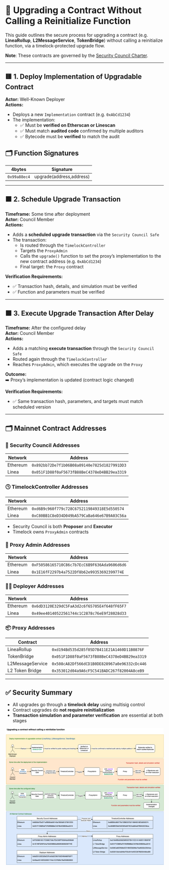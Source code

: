 
# 🔄 Upgrading a Contract Without Calling a Reinitialize Function

This guide outlines the secure process for upgrading a contract (e.g. **LineaRollup**, **L2MessageService**, **TokenBridge**) without calling a reinitialize function, via a timelock-protected upgrade flow.

**Note**: These contracts are governed by the [Security Council Charter](../../security-council-charter.md).

---

## 🟨 1. Deploy Implementation of Upgradable Contract

**Actor:** Well-Known Deployer  
**Actions:**

- Deploys a new `Implementation` contract (e.g. `0xAbCd1234`)
- The implementation:
  - ✅ Must be **verified on Etherscan or Linescan**
  - ✅ Must match **audited code** confirmed by multiple auditors
  - ✅ Bytecode must be **verified** to match the audit

## 🗂️ Function Signatures

| 4bytes | Signature                              |
|-------|---------------------------------------|
| `0x99a88ec4`     | upgrade(address,address)                   |

---

## 🟧 2. Schedule Upgrade Transaction

**Timeframe:** Some time after deployment  
**Actor:** Council Member  
**Actions:**

- Adds a **scheduled upgrade transaction** via the `Security Council Safe`
- The transaction:
  - Is routed through the `TimelockController`
  - Targets the `ProxyAdmin`
  - Calls the `upgrade()` function to set the proxy’s implementation to the new contract address (e.g. `0xAbCd1234`)
  - Final target: the `Proxy` contract

**Verification Requirements:**
- ✅ Transaction hash, details, and simulation must be verified
- ✅ Function and parameters must be verified

---

## 🟩 3. Execute Upgrade Transaction After Delay

**Timeframe:** After the configured delay  
**Actor:** Council Member  
**Actions:**

- Adds a matching **execute transaction** through the `Security Council Safe`
- Routed again through the `TimelockController`
- Reaches `ProxyAdmin`, which executes the upgrade on the `Proxy`

**Outcome:**  
➡️ Proxy’s implementation is updated (contract logic changed)

**Verification Requirements:**
- ✅ Same transaction hash, parameters, and targets must match scheduled version

---

## 🗂️ Mainnet Contract Addresses

### 🔐 Security Council Addresses

| Network   | Address                                      |
|-----------|----------------------------------------------|
| Ethereum  | `0x892bb72De7f1b06B08a09140e7825d1827991DD3` |
| Linea     | `0x051F1D88f0aF5673fB88BeC4378eD4BB29ea3319` |

### 🕓 TimelockController Addresses

| Network   | Address                                      |
|-----------|----------------------------------------------|
| Ethereum  | `0xd6B9c960f779c728C6752119849318E5d550574`  |
| Linea     | `0xC80BB1C8eD34D049bA579CaBa646e67B9A03C56a` |

- Security Council is both **Proposer** and **Executor**
- Timelock owns `ProxyAdmin` contracts

### 👤 Proxy Admin Addresses

| Network   | Address                                      |
|-----------|----------------------------------------------|
| Ethereum  | `0xF50586165710C86c7b7EcC6B9F636Ada9606d6d6` |
| Linea     | `0x1E16fF2297b4a7522Df8b62e99353692399774E` |

### 🧑‍💻 Deployer Addresses

| Network   | Address                                      |
|-----------|----------------------------------------------|
| Ethereum  | `0x6dD3120E329dC5FaA3d2c6f65705E4f648fF65F7` |
| Linea     | `0x49ee40140522561744c1C2878c76eE9f28028d33` |

### 📦 Proxy Addresses

| Contract           | Address                                           |
|--------------------|---------------------------------------------------|
| LineaRollup        | `0xd194Bd535d285f05D7B411E21A1460D11B0876F`       |
| TokenBridge        | `0x051F1D88f0aF5673fB88BeC4378eD4BB29ea3319`       |
| L2MessageService   | `0x508cA82Df566dCD1B0DE828967a0e96332cDc446`      |
| L2 Token Bridge    | `0x353012d04a9A6cF5C541BADC267f82004A8ceB9`        |

---

## ✅ Security Summary

- All upgrades go through a **timelock delay** using multisig control
- Contract upgrades do **not require reinitialization**
- **Transaction simulation and parameter verification** are essential at both stages

<img src="../diagrams/upgradeContract.png">